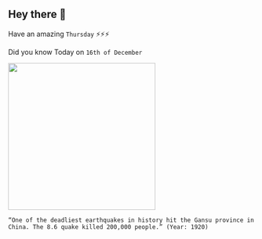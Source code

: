 ## Hey there 👋
Have an amazing `Thursday` ⚡⚡⚡

Did you know Today on `16th of December`
 
 [<img src="https://upload.wikimedia.org/wikipedia/commons/thumb/e/e2/1920_Gansu_earthquake.svg/800px-1920_Gansu_earthquake.svg.png" width="300" />](https://en.wikipedia.org/wiki/1920_Haiyuan_earthquake) 
 ```
“One of the deadliest earthquakes in history hit the Gansu province in China. The 8.6 quake killed 200,000 people.” (Year: 1920)
```
